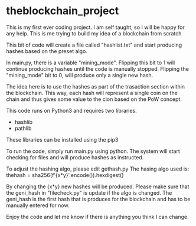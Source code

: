 # theblockchain_project
This is my first ever coding project. I am self taught, so I will be happy for any help.
This is me trying to build my idea of a blockchain from scratch

This bit of code will create a file called "hashlist.txt" and start producing hashes based on the preset algo.

In main.py, there is a variable "mining_mode". Flipping this bit to 1 will continue producing hashes until the code is manually stopped.
Flipping the "mining_mode" bit to 0, will produce only a single new hash.

The idea here is to use the hashes as part of the trasaction section within the blockchain.
This way, each hash will represent a single coin on the chain and thus gives some value to the cion based on the PoW concept.

This code runs on Python3 and requires two libraries.
- hashlib
- pathlib

These libraries can be installed using the pip3

To run the code, simply run main.py using python. The system will start checking for files and will produce hashes as instructed.

To adjust the hashing algo, please edit gethash.py
The hasing algo used is:
thehash = sha256(f'{x*y}'.encode()).hexdigest()

By changing the {x*y} new hashes will be produced.
Please make sure that the geni_hash in "filecheck.py" is update if the algo is changed.
The geni_hash is the first hash that is produces for the blockchain and has to be manually entered for now.

Enjoy the code and let me know if there is anything you think I can change.
